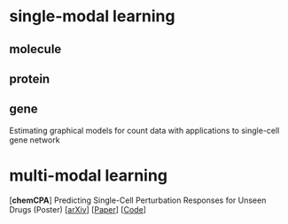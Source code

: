 # single-modal learning


## molecule


## protein


## gene
Estimating graphical models for count data with applications to single-cell gene network





# multi-modal learning
[**chemCPA**] Predicting Single-Cell Perturbation Responses for Unseen Drugs (Poster) [[arXiv](https://arxiv.org/abs/2204.13545)] \[[Paper](https://nips.cc/Conferences/2022/Schedule?showEvent=53227)] \[[Code](https://github.com/theislab/chemCPA)\]

